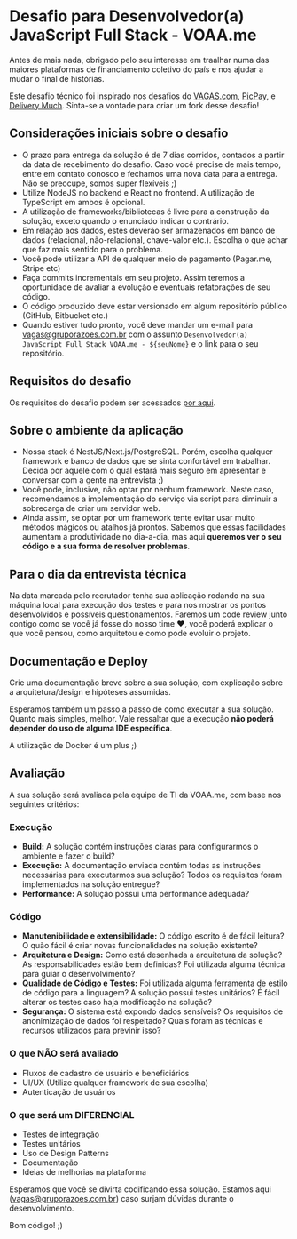 # Desafio para Desenvolvedor(a) JavaScript Full Stack - VOAA.me

Antes de mais nada, obrigado pelo seu interesse em traalhar numa das maiores plataformas de financiamento coletivo do país e nos ajudar a mudar o final de histórias.

Este desafio técnico foi inspirado nos desafios do [VAGAS.com](https://github.com/VAGAS/), [PicPay](https://github.com/PicPay), e [Delivery Much](https://github.com/delivery-much/). Sinta-se a vontade para criar um fork desse desafio!

## Considerações iniciais sobre o desafio

- O prazo para entrega da solução é de 7 dias corridos, contados a partir da data de recebimento do desafio. Caso você precise de mais tempo, entre em contato conosco e fechamos uma nova data para a entrega. Não se preocupe, somos super flexíveis ;)
- Utilize NodeJS no backend e React no frontend. A utilização de TypeScript em ambos é opcional.
- A utilização de frameworks/bibliotecas é livre para a construção da solução, exceto quando o enunciado indicar o contrário.
- Em relação aos dados, estes deverão ser armazenados em banco de dados (relacional, não-relacional, chave-valor etc.). Escolha o que achar que faz mais sentido para o problema.
- Você pode utilizar a API de qualquer meio de pagamento (Pagar.me, Stripe etc)
- Faça commits incrementais em seu projeto. Assim teremos a oportunidade de avaliar a evolução e eventuais refatorações de seu código.
- O código produzido deve estar versionado em algum repositório público (GitHub, Bitbucket etc.)
- Quando estiver tudo pronto, você deve mandar um e-mail para vagas@gruporazoes.com.br com o assunto `Desenvolvedor(a) JavaScript Full Stack VOAA.me - ${seuNome}` e o link para o seu repositório.

## Requisitos do desafio

Os requisitos do desafio podem ser acessados [por aqui](desafio-tecnico.md).

## Sobre o ambiente da aplicação

- Nossa stack é NestJS/Next.js/PostgreSQL. Porém, escolha qualquer framework e banco de dados que se sinta confortável em trabalhar. Decida por aquele com o qual estará mais seguro em apresentar e conversar com a gente na entrevista ;)
- Você pode, inclusive, não optar por nenhum framework. Neste caso, recomendamos a implementação do serviço via script para diminuir a sobrecarga de criar um servidor web.
- Ainda assim, se optar por um framework tente evitar usar muito métodos mágicos ou atalhos já prontos. Sabemos que essas facilidades aumentam a produtividade no dia-a-dia, mas aqui **queremos ver o seu código e a sua forma de resolver problemas**.

## Para o dia da entrevista técnica

Na data marcada pelo recrutador tenha sua aplicação rodando na sua máquina local para execução dos testes e para nos mostrar os pontos desenvolvidos e possíveis questionamentos. Faremos um code review junto contigo como se você já fosse do nosso time ❤️, você poderá explicar o que você pensou, como arquitetou e como pode evoluir o projeto.

## Documentação e Deploy

Crie uma documentação breve sobre a sua solução, com explicação sobre a arquitetura/design e hipóteses assumidas.

Esperamos também um passo a passo de como executar a sua solução. Quanto mais simples, melhor. Vale ressaltar que a execução **não poderá depender do uso de alguma IDE específica**.

A utilização de Docker é um plus ;)

## Avaliação

A sua solução será avaliada pela equipe de TI da VOAA.me, com base nos seguintes critérios:

### Execução

- **Build:** A solução contém instruções claras para configurarmos o ambiente e fazer o build?
- **Execução:** A documentação enviada contém todas as instruções necessárias para executarmos sua solução? Todos os requisitos foram implementados na solução entregue?
- **Performance:** A solução possui uma performance adequada?

### Código

- **Manutenibilidade e extensibilidade:** O código escrito é de fácil leitura? O quão fácil é criar novas funcionalidades na solução existente?
- **Arquitetura e Design:** Como está desenhada a arquitetura da solução? As responsabilidades estão bem definidas? Foi utilizada alguma técnica para guiar o desenvolvimento?
- **Qualidade de Código e Testes:** Foi utilizada alguma ferramenta de estilo de código para a linguagem? A solução possui testes unitários? É fácil alterar os testes caso haja modificação na solução?
- **Segurança:** O sistema está expondo dados sensíveis? Os requisitos de anonimização de dados foi respeitado? Quais foram as técnicas e recursos utilizados para previnir isso?

### O que NÃO será avaliado

- Fluxos de cadastro de usuário e beneficiários
- UI/UX (Utilize qualquer framework de sua escolha)
- Autenticação de usuários

### O que será um DIFERENCIAL

- Testes de integração
- Testes unitários
- Uso de Design Patterns
- Documentação
- Ideias de melhorias na plataforma

Esperamos que você se divirta codificando essa solução. Estamos aqui (vagas@gruporazoes.com.br) caso surjam dúvidas durante o desenvolvimento.

Bom código! ;)
